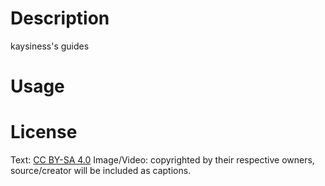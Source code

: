 # Description
kaysiness's guides

# Usage

# License
Text: [CC BY-SA 4.0](http://creativecommons.org/licenses/by-sa/4.0/)
Image/Video: copyrighted by their respective owners, source/creator will be included as captions.
